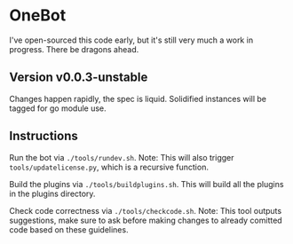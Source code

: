 # OneBot

I've open-sourced this code early, but it's still very much a work in progress. There be dragons ahead.

## Version v0.0.3-unstable

Changes happen rapidly, the spec is liquid. Solidified instances will be tagged for go module use.


## Instructions

Run the bot via `./tools/rundev.sh`. Note: This will also trigger `tools/updatelicense.py`, which is a recursive function.

Build the plugins via `./tools/buildplugins.sh`. This will build all the plugins in the plugins directory.

Check code correctness via `./tools/checkcode.sh`. Note: This tool outputs suggestions, make sure to ask before making changes to already comitted code based on these guidelines.

